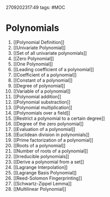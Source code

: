 2709202317:49
tags: #MOC 
# Polynomials
1. [[Polynomial Definition]]
2. [[Univariate Polynomial]]
3. [[Set of all univariate polynomials]]
4. [[Zero Polynomial]]
5. [[One Polynomial]]
6. [[Leading coefficient of a polynomial]]
7. [[Coefficient of a polynomial]]
8. [[Constant of a polynomial]]
9. [[Degree of polynomial]]
10. [[Variable of a polynomial]]
11. [[Polynomial addition]]
12. [[Polynomial substraction]]
13. [[Polynomial multiplication]]
14. [[Polynomials over a field]]
15. [[Restrict a polynomial to a certain degree]]
16. [[Degree of the zero polynomial]]
17. [[Evaluation of a polynomial]]
18. [[Euclidean division in polynomials]]
19. [[Prime factorization of a polynomial]]
20. [[Roots of a polynomial]]
21. [[Number of roots of a polynomial]]
22. [[Irreducible polynomials]]
23. [[Derive a polynomial from a set]]
24. [[Lagrange Interpolation]]
25. [[Lagrange Basis Polynomial]]
26. [[Reed-Solomon Fingerprinting]]
27. [[Schwartz-Zippel Lemma]]
28. [[Multilinear Polynomial]]